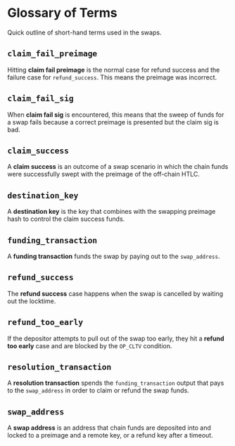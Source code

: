 # Glossary of Terms

Quick outline of short-hand terms used in the swaps.

## `claim_fail_preimage`

Hitting **claim fail preimage** is the normal case for refund success and the
failure case for `refund_success`. This means the preimage was incorrect.

## `claim_fail_sig`

When **claim fail sig** is encountered, this means that the sweep of funds for
a swap fails because a correct preimage is presented but the claim sig is bad.

## `claim_success`

A **claim success** is an outcome of a swap scenario in which the chain funds
were successfully swept with the preimage of the off-chain HTLC.

## `destination_key`

A **destination key** is the key that combines with the swapping preimage hash
to control the claim success funds.

## `funding_transaction`

A **funding transaction** funds the swap by paying out to the `swap_address`.

## `refund_success`

The **refund success** case happens when the swap is cancelled by waiting out
the locktime.

## `refund_too_early`

If the depositor attempts to pull out of the swap too early, they hit a
**refund too early** case and are blocked by the `OP_CLTV` condition.

## `resolution_transaction`

A **resolution transaction** spends the `funding_transaction` output that pays
to the `swap_address` in order to claim or refund the swap funds.

## `swap_address`

A **swap address** is an address that chain funds are deposited into and locked
to a preimage and a remote key, or a refund key after a timeout.

